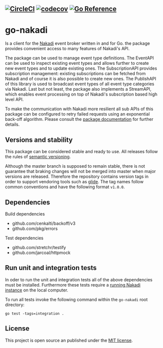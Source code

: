 [![CircleCI](https://circleci.com/gh/stoewer/go-nakadi/tree/master.svg?style=svg)](https://circleci.com/gh/stoewer/go-nakadi/tree/master)
[![codecov](https://codecov.io/gh/stoewer/go-nakadi/branch/master/graph/badge.svg?token=GOFy3mzvj7)](https://codecov.io/gh/stoewer/go-nakadi)
[![Go Reference](https://pkg.go.dev/badge/github.com/stoewer/go-nakadi.svg)](https://pkg.go.dev/github.com/stoewer/go-nakadi)
---

go-nakadi
=========

Is a client for the [Nakadi](https://zalando.github.io/nakadi/manual.html) event broker written in and 
for Go. the package provides convenient access to many features of Nakadi's API. 

The package can be used to manage event type definitions. The EventAPI can be used to inspect existing 
event types and allows further to create new event types and to update existing ones. The SubscriptionAPI 
provides subscription management: existing subscriptions can be fetched from Nakadi and of course it is 
also possible to create new ones. The PublishAPI of this library is used to broadcast event types of 
all event type categories via Nakadi. Last but not least, the package also implements a StreamAPI, which 
enables event processing on top of Nakadi's subscription based high level API.

To make the communication with Nakadi more resilient all sub APIs of this package can be configured
to retry failed requests using an exponential back-off algorithm. Please consult the 
[package documentation](https://godoc.org/github.com/stoewer/go-nakadi) for further details.

Versions and stability
----------------------

This package can be considered stable and ready to use. All releases follow the rules of 
[semantic versioning](http://semver.org).

Although the master branch is supposed to remain stable, there is not guarantee that braking changes will not
be merged into master when major versions are released. Therefore the repository contains version tags in 
order to support vendoring tools such as [glide](https://glide.sh). The tag names follow common conventions 
and have the following format `v1.0.0`.

Dependencies
------------

Build dependencies

* github.com/cenkalti/backoff/v3
* github.com/pkg/errors

Test dependencies

* github.com/stretchr/testify
* github.com/jarcoal/httpmock

Run unit and integration tests
------------------------------

In oder to run the unit and integration tests all of the above dependencies must be installed. Furthermore
these tests require a [running Nakadi instance](https://zalando.github.io/nakadi/manual.html#getting-started) 
on the local computer.

To run all tests invoke the following command within the `go-nakadi` root directory:

```
go test -tags=integration .
``` 

License
-------

This project is open source an published under the [MIT license](LICENSE).
